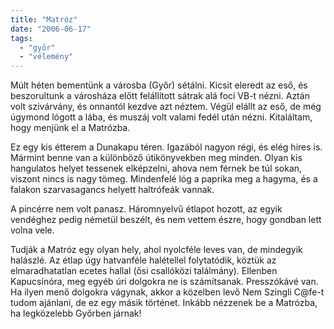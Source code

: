 ```yaml
---
title: "Matróz"
date: "2006-06-17"
tags: 
  - "győr"
  - "vélemény"
---
```


Múlt héten bementünk a városba (Győr) sétálni. Kicsit eleredt az eső, és beszorultunk a városháza előtt felállított sátrak alá foci VB-t nézni. Aztán volt szivárvány, és onnantól kezdve azt néztem. Végül elállt az eső, de még úgymond lógott a lába, és muszáj volt valami fedél után nézni. Kitaláltam, hogy menjünk el a Matrózba.

Ez egy kis étterem a Dunakapu téren. Igazából nagyon régi, és elég híres is. Mármint benne van a különböző útikönyvekben meg minden. Olyan kis hangulatos helyet tessenek elképzelni, ahova nem férnek be túl sokan, viszont nincs is nagy tömeg. Mindenfelé lóg a paprika meg a hagyma, és a falakon szarvasagancs helyett haltrófeák vannak.

A pincérre nem volt panasz. Háromnyelvű étlapot hozott, az egyik vendéghez pedig németül beszélt, és nem vettem észre, hogy gondban lett volna vele.

Tudják a Matróz egy olyan hely, ahol nyolcféle leves van, de mindegyik halászlé. Az étlap úgy hatvanféle halétellel folytatódik, köztük az elmaradhatatlan ecetes hallal (ősi csallóközi találmány). Ellenben Kapucsínóra, meg egyéb úri dolgokra ne is számítsanak. Presszókávé van. Ha ilyen menő dolgokra vágynak, akkor a közelben levő Nem Szingli C@fe-t tudom ajánlani, de ez egy másik történet. Inkább nézzenek be a Matrózba, ha legközelebb Győrben járnak!
